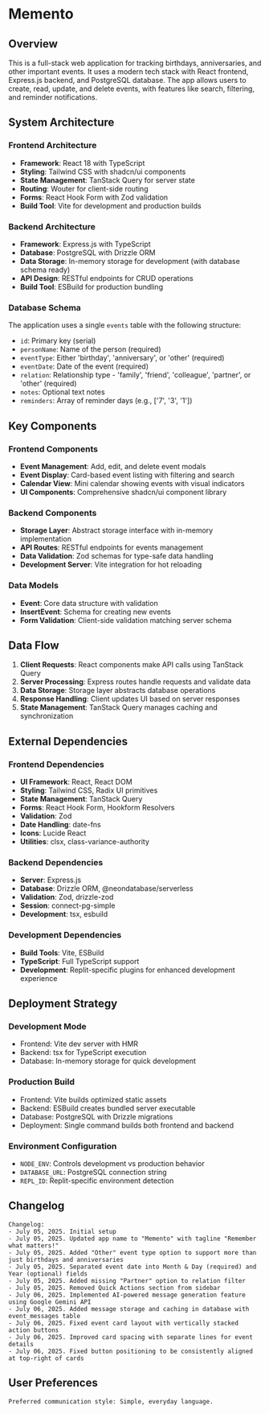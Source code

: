 # Memento

## Overview

This is a full-stack web application for tracking birthdays, anniversaries, and other important events. It uses a modern tech stack with React frontend, Express.js backend, and PostgreSQL database. The app allows users to create, read, update, and delete events, with features like search, filtering, and reminder notifications.

## System Architecture

### Frontend Architecture
- **Framework**: React 18 with TypeScript
- **Styling**: Tailwind CSS with shadcn/ui components
- **State Management**: TanStack Query for server state
- **Routing**: Wouter for client-side routing
- **Forms**: React Hook Form with Zod validation
- **Build Tool**: Vite for development and production builds

### Backend Architecture
- **Framework**: Express.js with TypeScript
- **Database**: PostgreSQL with Drizzle ORM
- **Data Storage**: In-memory storage for development (with database schema ready)
- **API Design**: RESTful endpoints for CRUD operations
- **Build Tool**: ESBuild for production bundling

### Database Schema
The application uses a single `events` table with the following structure:
- `id`: Primary key (serial)
- `personName`: Name of the person (required)
- `eventType`: Either 'birthday', 'anniversary', or 'other' (required)
- `eventDate`: Date of the event (required)
- `relation`: Relationship type - 'family', 'friend', 'colleague', 'partner', or 'other' (required)
- `notes`: Optional text notes
- `reminders`: Array of reminder days (e.g., ['7', '3', '1'])

## Key Components

### Frontend Components
- **Event Management**: Add, edit, and delete event modals
- **Event Display**: Card-based event listing with filtering and search
- **Calendar View**: Mini calendar showing events with visual indicators
- **UI Components**: Comprehensive shadcn/ui component library

### Backend Components
- **Storage Layer**: Abstract storage interface with in-memory implementation
- **API Routes**: RESTful endpoints for events management
- **Data Validation**: Zod schemas for type-safe data handling
- **Development Server**: Vite integration for hot reloading

### Data Models
- **Event**: Core data structure with validation
- **InsertEvent**: Schema for creating new events
- **Form Validation**: Client-side validation matching server schema

## Data Flow

1. **Client Requests**: React components make API calls using TanStack Query
2. **Server Processing**: Express routes handle requests and validate data
3. **Data Storage**: Storage layer abstracts database operations
4. **Response Handling**: Client updates UI based on server responses
5. **State Management**: TanStack Query manages caching and synchronization

## External Dependencies

### Frontend Dependencies
- **UI Framework**: React, React DOM
- **Styling**: Tailwind CSS, Radix UI primitives
- **State Management**: TanStack Query
- **Forms**: React Hook Form, Hookform Resolvers
- **Validation**: Zod
- **Date Handling**: date-fns
- **Icons**: Lucide React
- **Utilities**: clsx, class-variance-authority

### Backend Dependencies
- **Server**: Express.js
- **Database**: Drizzle ORM, @neondatabase/serverless
- **Validation**: Zod, drizzle-zod
- **Session**: connect-pg-simple
- **Development**: tsx, esbuild

### Development Dependencies
- **Build Tools**: Vite, ESBuild
- **TypeScript**: Full TypeScript support
- **Development**: Replit-specific plugins for enhanced development experience

## Deployment Strategy

### Development Mode
- Frontend: Vite dev server with HMR
- Backend: tsx for TypeScript execution
- Database: In-memory storage for quick development

### Production Build
- Frontend: Vite builds optimized static assets
- Backend: ESBuild creates bundled server executable
- Database: PostgreSQL with Drizzle migrations
- Deployment: Single command builds both frontend and backend

### Environment Configuration
- `NODE_ENV`: Controls development vs production behavior
- `DATABASE_URL`: PostgreSQL connection string
- `REPL_ID`: Replit-specific environment detection

## Changelog

```
Changelog:
- July 05, 2025. Initial setup
- July 05, 2025. Updated app name to "Memento" with tagline "Remember what matters!"
- July 05, 2025. Added "Other" event type option to support more than just birthdays and anniversaries
- July 05, 2025. Separated event date into Month & Day (required) and Year (optional) fields
- July 05, 2025. Added missing "Partner" option to relation filter
- July 05, 2025. Removed Quick Actions section from sidebar
- July 06, 2025. Implemented AI-powered message generation feature using Google Gemini API
- July 06, 2025. Added message storage and caching in database with event_messages table
- July 06, 2025. Fixed event card layout with vertically stacked action buttons
- July 06, 2025. Improved card spacing with separate lines for event details
- July 06, 2025. Fixed button positioning to be consistently aligned at top-right of cards
```

## User Preferences

```
Preferred communication style: Simple, everyday language.
```